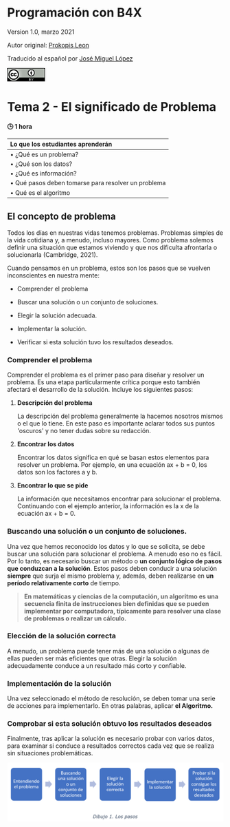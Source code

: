 # **Programación con B4X**

 Version 1.0, marzo 2021

 Autor original: [Prokopis Leon](https://github.com/pliroforikos)

 Traducido al español por [José Miguel López](https://github.com/Lamashino)
 
 ![Creative Commons 4.0](media/cc.png)

# Tema 2 - El significado de Problema

**:clock3: 1 hora**

   | Lo que los estudiantes aprenderán                  |
   |:---------------------------------------------------|
   |• ¿Qué es un problema?                              |
   |• ¿Qué son los datos?                               |
   |• ¿Qué es información?                              |
   |• Qué pasos deben tomarse para resolver un problema |
   |• Qué es el algoritmo                               |


## El concepto de problema

Todos los días en nuestras vidas tenemos problemas. Problemas simples de
la vida cotidiana y, a menudo, incluso mayores. Como problema solemos
definir una situación que estamos viviendo y que nos dificulta
afrontarla o solucionarla (Cambridge, 2021). 

Cuando pensamos en un problema, estos son los pasos que se vuelven
inconscientes en nuestra mente:

-   Comprender el problema

-   Buscar una solución o un conjunto de soluciones.

-   Elegir la solución adecuada.

-   Implementar la solución.

-   Verificar si esta solución tuvo los resultados deseados.

### Comprender el problema

Comprender el problema es el primer paso para diseñar y resolver un
problema. Es una etapa particularmente crítica porque esto también
afectará el desarrollo de la solución. Incluye los siguientes pasos:

1. **Descripción del problema**

   La descripción del problema generalmente la hacemos nosotros mismos o
   el que lo tiene. En este paso es importante aclarar todos sus puntos
   \'oscuros\' y no tener dudas sobre su redacción.

2. **Encontrar los datos**

   Encontrar los datos significa en qué se basan estos elementos para
   resolver un problema. Por ejemplo, en una ecuación ax + b = 0, los
   datos son los factores a y b.

3. **Encontrar lo que se pide**

   La información que necesitamos encontrar para solucionar el problema.
   Continuando con el ejemplo anterior, la información es la x de la
   ecuación ax + b = 0. 

### Buscando una solución o un conjunto de soluciones.

Una vez que hemos reconocido los datos y lo que se solicita, se debe
buscar una solución para solucionar el problema. A menudo eso no es
fácil. Por lo tanto, es necesario buscar un método o **un conjunto
lógico de pasos que conduzcan a la solución**. Estos pasos deben
conducir a una solución **siempre** que surja el mismo problema y,
además, deben realizarse en **un período relativamente corto** de
tiempo.

>**En matemáticas y ciencias de la computación, un algoritmo es una
>secuencia finita de instrucciones bien definidas que se pueden
>implementar por computadora, típicamente para resolver una clase de
>problemas o realizar un cálculo.**

### Elección de la solución correcta

A menudo, un problema puede tener más de una solución o algunas de ellas
pueden ser más eficientes que otras. Elegir la solución adecuadamente
conduce a un resultado más corto y confiable. 

### Implementación de la solución 

Una vez seleccionado el método de resolución, se deben tomar una serie
de acciones para implementarlo. En otras palabras, aplicar **el
Algoritmo.**

### Comprobar si esta solución obtuvo los resultados deseados

Finalmente, tras aplicar la solución es necesario probar con varios
datos, para examinar si conduce a resultados correctos cada vez que se
realiza sin situaciones problemáticas.

![Dibujo 1. Los pasos](media/tema1%20-%20dibujo1.png)